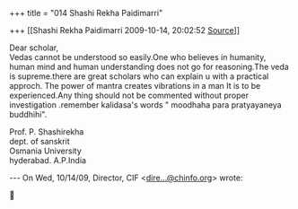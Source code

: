 +++
title = "014 Shashi Rekha Paidimarri"

+++
[[Shashi Rekha Paidimarri	2009-10-14, 20:02:52 [Source](https://groups.google.com/g/bvparishat/c/7ZX0j7IL3gM)]]



Dear scholar,  
Vedas cannot be understood so easily.One who believes in humanity, human mind and human understanding does not go for reasoning.The veda is supreme.there are great scholars who can explain u with a practical approch. The power of mantra creates vibrations in a man It is to be experienced.Any thing should not be commented without proper investigation .remember kalidasa's words " moodhaha para pratyayaneya buddhihi".  
  
Prof. P. Shashirekha  
dept. of sanskrit  
Osmania University  
hyderabad. A.P.India  
  
--- On Wed, 10/14/09, Director, CIF \<[dire...@chinfo.org]()\> wrote:  



